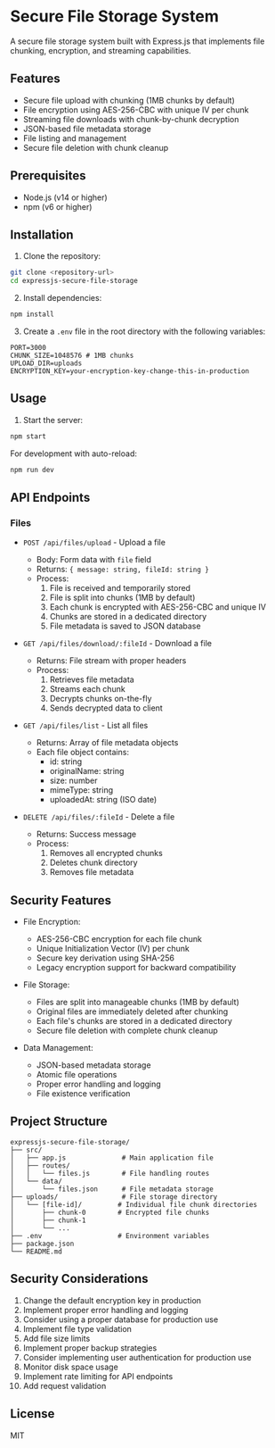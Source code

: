 # Secure File Storage System

A secure file storage system built with Express.js that implements file chunking, encryption, and streaming capabilities.

## Features

- Secure file upload with chunking (1MB chunks by default)
- File encryption using AES-256-CBC with unique IV per chunk
- Streaming file downloads with chunk-by-chunk decryption
- JSON-based file metadata storage
- File listing and management
- Secure file deletion with chunk cleanup

## Prerequisites

- Node.js (v14 or higher)
- npm (v6 or higher)

## Installation

1. Clone the repository:
```bash
git clone <repository-url>
cd expressjs-secure-file-storage
```

2. Install dependencies:
```bash
npm install
```

3. Create a `.env` file in the root directory with the following variables:
```
PORT=3000
CHUNK_SIZE=1048576 # 1MB chunks
UPLOAD_DIR=uploads
ENCRYPTION_KEY=your-encryption-key-change-this-in-production
```

## Usage

1. Start the server:
```bash
npm start
```

For development with auto-reload:
```bash
npm run dev
```

## API Endpoints

### Files

- `POST /api/files/upload` - Upload a file
  - Body: Form data with `file` field
  - Returns: `{ message: string, fileId: string }`
  - Process:
    1. File is received and temporarily stored
    2. File is split into chunks (1MB by default)
    3. Each chunk is encrypted with AES-256-CBC and unique IV
    4. Chunks are stored in a dedicated directory
    5. File metadata is saved to JSON database

- `GET /api/files/download/:fileId` - Download a file
  - Returns: File stream with proper headers
  - Process:
    1. Retrieves file metadata
    2. Streams each chunk
    3. Decrypts chunks on-the-fly
    4. Sends decrypted data to client

- `GET /api/files/list` - List all files
  - Returns: Array of file metadata objects
  - Each file object contains:
    - id: string
    - originalName: string
    - size: number
    - mimeType: string
    - uploadedAt: string (ISO date)

- `DELETE /api/files/:fileId` - Delete a file
  - Returns: Success message
  - Process:
    1. Removes all encrypted chunks
    2. Deletes chunk directory
    3. Removes file metadata

## Security Features

- File Encryption:
  - AES-256-CBC encryption for each file chunk
  - Unique Initialization Vector (IV) per chunk
  - Secure key derivation using SHA-256
  - Legacy encryption support for backward compatibility

- File Storage:
  - Files are split into manageable chunks (1MB by default)
  - Original files are immediately deleted after chunking
  - Each file's chunks are stored in a dedicated directory
  - Secure file deletion with complete chunk cleanup

- Data Management:
  - JSON-based metadata storage
  - Atomic file operations
  - Proper error handling and logging
  - File existence verification

## Project Structure

```
expressjs-secure-file-storage/
├── src/
│   ├── app.js              # Main application file
│   ├── routes/
│   │   └── files.js        # File handling routes
│   └── data/
│       └── files.json      # File metadata storage
├── uploads/                # File storage directory
│   └── [file-id]/         # Individual file chunk directories
│       ├── chunk-0        # Encrypted file chunks
│       ├── chunk-1
│       └── ...
├── .env                   # Environment variables
├── package.json
└── README.md
```

## Security Considerations

1. Change the default encryption key in production
2. Implement proper error handling and logging
3. Consider using a proper database for production use
4. Implement file type validation
5. Add file size limits
6. Implement proper backup strategies
7. Consider implementing user authentication for production use
8. Monitor disk space usage
9. Implement rate limiting for API endpoints
10. Add request validation

## License

MIT 